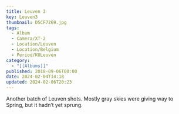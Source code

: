 ```yaml
---
title: Leuven 3
key: Leuven3
thumbnail: DSCF7269.jpg
tags:
  - Album
  - Camera/XT-2
  - Location/Leuven
  - Location/Belgium
  - Period/KULeuven
category:
  - "[[Albums]]"
published: 2018-09-06T00:00
date: 2024-02-04T14:18
updated: 2024-02-06T20:23
---
```

Another batch of Leuven shots. Mostly gray skies were giving way to Spring, but it hadn’t yet sprung.